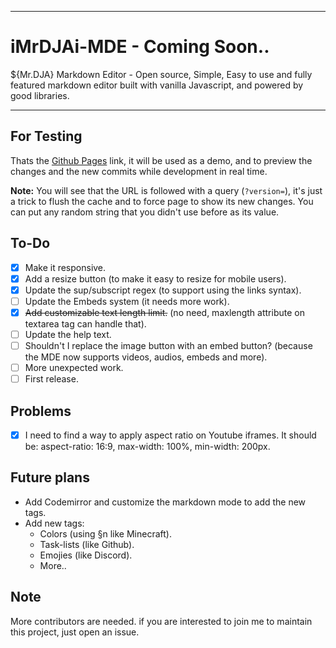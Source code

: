 ***
# iMrDJAi-MDE - Coming Soon..
${Mr.DJA} Markdown Editor - Open source, Simple, Easy to use and fully featured markdown editor built with vanilla Javascript, and powered by good libraries.
***
## For Testing
Thats the [Github Pages](https://imrdjai.github.io/iMrDJAi-MDE/?version=) link, it will be used as a demo, and to preview the changes and the new commits while development in real time.

**Note:** You will see that the URL is followed with a query (`?version=`), it's just a trick to flush the cache and to force page to show its new changes. You can put any random string that you didn't use before as its value.
## To-Do
- [x] Make it responsive.
- [x] Add a resize button (to make it easy to resize for mobile users).
- [x] Update the sup/subscript regex (to support using the links syntax).
- [ ] Update the Embeds system (it needs more work).
- [x] ~~Add customizable text length limit.~~ (no need, maxlength attribute on textarea tag can handle that).
- [ ] Update the help text.
- [ ] Shouldn't I replace the image button with an embed button? (because the MDE now supports videos, audios, embeds and more).
- [ ] More unexpected work.
- [ ] First release.
## Problems
- [x] I need to find a way to apply aspect ratio on Youtube iframes. It should be: aspect-ratio: 16:9, max-width: 100%, min-width: 200px.
## Future plans
- Add Codemirror and customize the markdown mode to add the new tags.
- Add new tags:
  - Colors (using §n like Minecraft).
  - Task-lists (like Github).
  - Emojies (like Discord).
  - More..
## Note
More contributors are needed. if you are interested to join me to maintain this project, just open an issue.
